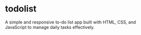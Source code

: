 # todolist
A simple and responsive to-do list app built with HTML, CSS, and JavaScript to manage daily tasks effectively.
